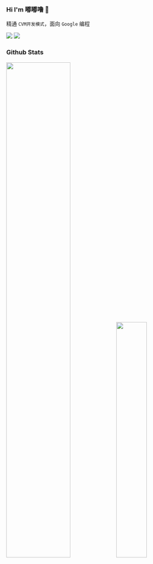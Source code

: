 ### Hi I'm 嘟嘟噜 👋

精通 `CVM开发模式`，面向 `Google` 编程

[![](https://img.shields.io/badge/-https://dudulu.sakura10032.club-6A5FBB?style=for-the-badge&logo=Internet-Explorer&logoColor=fff)](https://dudulu.sakura10032.club) [![](https://img.shields.io/badge/-wuliuqi10032@163.com-F0652F?style=for-the-badge&logo=gmail&logoColor=white)](mailto:wuliuqi10032@163.com)

<!--
**Sakura10032/Sakura10032** is a ✨ _special_ ✨ repository because its `README.md` (this file) appears on your GitHub profile.

Here are some ideas to get you started:

- 🔭 I’m currently working on ...
- 🌱 I’m currently learning ...
- 👯 I’m looking to collaborate on ...
- 🤔 I’m looking for help with ...
- 💬 Ask me about ...
- 📫 How to reach me: ...
- 😄 Pronouns: ...
- ⚡ Fun fact: ...
-->
### Github Stats

<a href="https://github.com/Sakura10032"><img src="https://github-readme-stats.vercel.app/api?username=Sakura10032&show_icons=true&layout=compact&count_private=true&hide_title=true&theme=default" style="width: 58%; max-width: 58%; min-width: 58%;"><img src="https://github-readme-stats.vercel.app/api/top-langs/?username=Sakura10032&layout=compact&count_private=true&theme=default" style="width: 40%; max-width: 40%; min-width: 40%;"></a>

